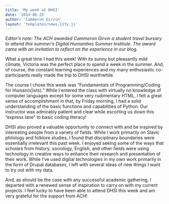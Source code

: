 ```yaml
---
title: 'My week at DHSI'
date: '2014-06-25'
author: 'Cammeron Girvin'
layout: 'templates/news.11ty.js'
---
```

*Editor’s note: The ACH awarded Cammeron Girvin a student travel bursary to attend this summer’s Digital Humanities Summer Institute. The award came with an invitation to reflect on the experience in our blog.*

What a great time I had this week! With its sunny but pleasantly mild climate, Victoria was the perfect place to spend a week in the summer. And, of course, the constant learning experiences and my many enthusiastic co-participants really made the trip to DHSI worthwhile.

The course I chose this week was “Fundamentals of Programming/Coding for Human(s|ists).” While I entered the class with virtually no knowledge of computer languages except for some very rudimentary HTML, I felt a great sense of accomplishment in that, by Friday morning, I had a solid understanding of the basic functions and capabilities of Python. Our instructor was admirably patient and clear while escorting us down this “express lane” to basic coding literacy!

DHSI also proved a valuable opportunity to connect with and be inspired by interesting people from a variety of fields. While I work primarily on Slavic philology and folklore studies, I found that disciplinary boundaries were essentially irrelevant this past week. I enjoyed seeing some of the ways that scholars from history, sociology, English, and other fields were using technology in creative ways to enhance their research and presentation of their work. While I’ve used digital technologies in my own work primarily in the form of Drupal databases, I left with several ideas of new things I want to try out with my data.

And, as should be the case with any successful academic gathering, I departed with a renewed sense of inspiration to carry on with my current projects. I feel lucky to have been able to attend DHSI this week and am very grateful for the support from ACH!
